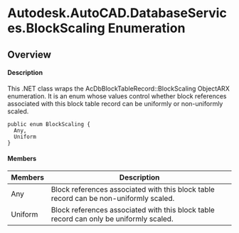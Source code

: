 # Autodesk.AutoCAD.DatabaseServices.BlockScaling Enumeration

## Overview

#### Description
This .NET class wraps the AcDbBlockTableRecord::BlockScaling ObjectARX enumeration. 
It is an enum whose values control whether block references associated with this block table record can be uniformly or non-uniformly scaled.
```text
public enum BlockScaling {
  Any,
  Uniform
}
```

#### Members

| Members | Description |
| --- | --- |
| Any | Block references associated with this block table record can be non-uniformly scaled. |
| Uniform | Block references associated with this block table record can only be uniformly scaled. |